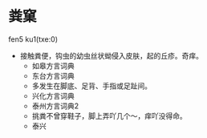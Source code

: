 # 粪窠
fen5 ku1(txe:0)
+ 接触粪便，钩虫的幼虫丝状蚴侵入皮肤，起的丘疹。奇痒。
  * 如皋方言词典
  * 东台方言词典
  + 多发生在脚底、足背、手指或足趾间。
  * 兴化方言词典
  * 泰州方言词典2
  - 挑粪不曾穿鞋子，脚上弄吖几个～，痒吖没得命。
  * 泰兴
